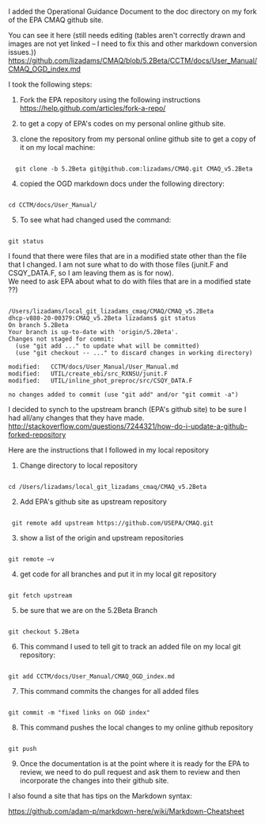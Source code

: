 I added the Operational Guidance Document to the doc directory on my fork of the EPA CMAQ github site.

You can see it here (still needs editing (tables aren't correctly drawn and images are not yet linked – I need to fix this and other markdown conversion issues.))
https://github.com/lizadams/CMAQ/blob/5.2Beta/CCTM/docs/User_Manual/CMAQ_OGD_index.md

I took the following steps:

1. Fork the EPA repository using the following instructions
 https://help.github.com/articles/fork-a-repo/

2. to get a copy of EPA's codes on my personal online github site.

3. clone the repository from my personal online github site to get a copy of it on my local machine:

<pre><code>
  git clone -b 5.2Beta git@github.com:lizadams/CMAQ.git CMAQ_v5.2Beta
</code></pre>
4. copied  the OGD markdown docs under the following directory:
<pre><code>
cd CCTM/docs/User_Manual/
</code></pre>
5. To see what had changed used the command:
<pre><code>
git status
</code></pre>
I found that there were files that are in a modified state other than the file that I changed.
I am not sure what to do with those files (junit.F and CSQY_DATA.F, so I am leaving them as is for now).  
We need to ask EPA about what to do with files that are in a modified state ??)
<pre><code>
/Users/lizadams/local_git_lizadams_cmaq/CMAQ/CMAQ_v5.2Beta
dhcp-v880-20-00379:CMAQ_v5.2Beta lizadams$ git status
On branch 5.2Beta
Your branch is up-to-date with 'origin/5.2Beta'.
Changes not staged for commit:
  (use "git add <file>..." to update what will be committed)
  (use "git checkout -- <file>..." to discard changes in working directory)

modified:   CCTM/docs/User_Manual/User_Manual.md
modified:   UTIL/create_ebi/src_RXNSU/junit.F
modified:   UTIL/inline_phot_preproc/src/CSQY_DATA.F

no changes added to commit (use "git add" and/or "git commit -a")
</code></pre>
I decided to synch to the upstream branch (EPA's github site) to be sure I had all/any changes that they have made.
http://stackoverflow.com/questions/7244321/how-do-i-update-a-github-forked-repository

Here are the instructions that I followed in my local repository

1. Change directory to local repository
<pre><code>
cd /Users/lizadams/local_git_lizadams_cmaq/CMAQ_v5.2Beta
</code></pre>
2. Add EPA's github site as upstream repository
<pre><code>
 git remote add upstream https://github.com/USEPA/CMAQ.git
</code></pre>
3. show a list of the origin and upstream repositories
<pre><code>
git remote –v
</code></pre>

4. get code for all branches and put it in my local git repository
<pre><code>
git fetch upstream  
</code></pre>
5. be sure that we are on the 5.2Beta Branch
<pre><code>
git checkout 5.2Beta
</code></pre>

6. This command I used to tell git to track an added file on my local git repository:
<pre><code>
git add CCTM/docs/User_Manual/CMAQ_OGD_index.md
</code></pre>
7. This command commits the changes for all added files
<pre><code>
git commit -m "fixed links on OGD index"
</code></pre>
8. This command pushes the local changes to my online github repository
<pre><code>
git push
</code></pre>
9. Once the documentation is at the point where it is ready for the EPA to review,
we need to do pull request and ask them to review and then incorporate the changes into their github site.

I also found a site that has tips on the Markdown syntax:

https://github.com/adam-p/markdown-here/wiki/Markdown-Cheatsheet
